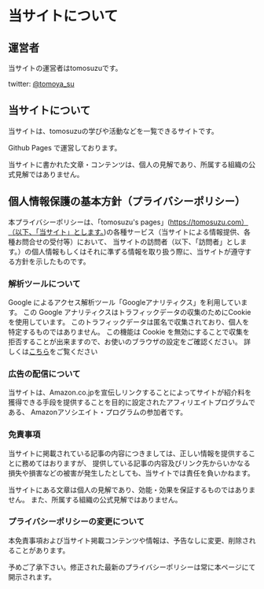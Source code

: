 # 当サイトについて

## 運営者

当サイトの運営者はtomosuzuです。

twitter: [@tomoya_su](https://twitter.com/tomoya_su)

## 当サイトについて

当サイトは、tomosuzuの学びや活動などを一覧できるサイトです。

Github Pages で運営しております。

当サイトに書かれた文章・コンテンツは、個人の見解であり、所属する組織の公式見解ではありません。

## 個人情報保護の基本方針（プライバシーポリシー）

本プライバシーポリシーは、「tomosuzu's pages」(https://tomosuzu.com）（以下、「当サイト」とします。)の各種サービス（当サイトによる情報提供、各種お問合せの受付等）において、
当サイトの訪問者（以下、「訪問者」とします。）の個人情報もしくはそれに準ずる情報を取り扱う際に、当サイトが遵守する方針を示したものです。

### 解析ツールについて
Google によるアクセス解析ツール「Googleアナリティクス」を利用しています。
この Google アナリティクスはトラフィックデータの収集のためにCookieを使用しています。
このトラフィックデータは匿名で収集されており、個人を特定するものではありません。
この機能は Cookie を無効にすることで収集を拒否することが出来ますので、お使いのブラウザの設定をご確認ください。
詳しくは[こちら](https://marketingplatform.google.com/about/analytics/terms/jp/)をご覧ください

### 広告の配信について
当サイトは、Amazon.co.jpを宣伝しリンクすることによってサイトが紹介料を獲得できる手段を提供することを目的に設定されたアフィリエイトプログラムである、
Amazonアソシエイト・プログラムの参加者です。

### 免責事項
当サイトに掲載されている記事の内容につきましては、正しい情報を提供することに務めてはおりますが、
提供している記事の内容及びリンク先からいかなる損失や損害などの被害が発生したとしても、当サイトでは責任を負いかねます。

当サイトにある文章は個人の見解であり、効能・効果を保証するものではありません。
また、所属する組織の公式見解ではありません。

### プライバシーポリシーの変更について
本免責事項および当サイト掲載コンテンツや情報は、予告なしに変更、削除されることがあります。

予めご了承下さい。修正された最新のプライバシーポリシーは常に本ページにて開示されます。
